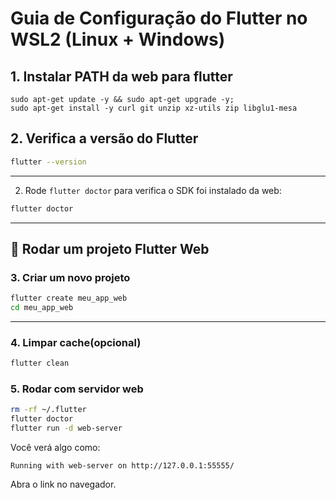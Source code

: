 # Guia de Configuração do Flutter no WSL2 (Linux + Windows)

## 1. Instalar PATH da web para flutter
```
sudo apt-get update -y && sudo apt-get upgrade -y;
sudo apt-get install -y curl git unzip xz-utils zip libglu1-mesa
```

## 2. Verifica a versão do Flutter

```bash
flutter --version
```

---

2. Rode `flutter doctor` para verifica o SDK foi instalado da web:

```bash
flutter doctor
```
---

## 🚀 Rodar um projeto Flutter Web

### 3. Criar um novo projeto

```bash
flutter create meu_app_web
cd meu_app_web
```
---

### 4. Limpar cache(opcional)

```bash
flutter clean
```


### 5. Rodar com servidor web

``` bash
rm -rf ~/.flutter
flutter doctor
flutter run -d web-server
```

Você verá algo como:

```
Running with web-server on http://127.0.0.1:55555/
```
Abra o link no navegador.


